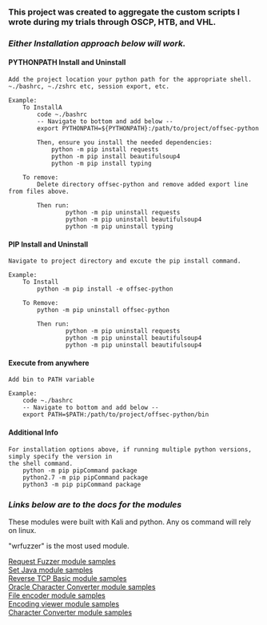 ### **This project was created to aggregate the custom scripts I wrote during my trials through OSCP, HTB, and VHL.**

### _Either Installation approach below will work._

#### PYTHONPATH Install and Uninstall

    Add the project location your python path for the appropriate shell.
    ~./bashrc, ~./zshrc etc, session export, etc.

    Example:
        To InstallA
            code ~./bashrc
            -- Navigate to bottom and add below --
            export PYTHONPATH=${PYTHONPATH}:/path/to/project/offsec-python

            Then, ensure you install the needed dependencies:
                python -m pip install requests
                python -m pip install beautifulsoup4
                python -m pip install typing

        To remove:
            Delete directory offsec-python and remove added export line from files above.

            Then run:
                    python -m pip uninstall requests
                    python -m pip uninstall beautifulsoup4
                    python -m pip uninstall typing

#### PIP Install and Uninstall

    Navigate to project directory and excute the pip install command.

    Example:
        To Install
            python -m pip install -e offsec-python

        To Remove:
            python -m pip uninstall offsec-python

            Then run:
                    python -m pip uninstall requests
                    python -m pip uninstall beautifulsoup4
                    python -m pip uninstall beautifulsoup4

#### Execute from anywhere

    Add bin to PATH variable

    Example:
        code ~./bashrc
        -- Navigate to bottom and add below --
        export PATH=$PATH:/path/to/project/offsec-python/bin

#### Additional Info

    For installation options above, if running multiple python versions, simply specify the version in
    the shell command.
        python -m pip pipCommand package
        python2.7 -m pip pipCommand package
        python3 -m pip pipCommand package

### _Links below are to the docs for the modules_

These modules were built with Kali and python. Any os command will rely on linux.

"wrfuzzer" is the most used module.

[Request Fuzzer module samples](docs/wrfuzzer.md)\
[Set Java module samples](docs/wsetjava.md)\
[Reverse TCP Basic module samples](docs/wrtcpb.md)\
[Oracle Character Converter module samples](docs/woraclecc.md)\
[File encoder module samples](docs/wfencoder.md)\
[Encoding viewer module samples](docs/weviewer.md)\
[Character Converter module samples](docs/wcharc.md)
